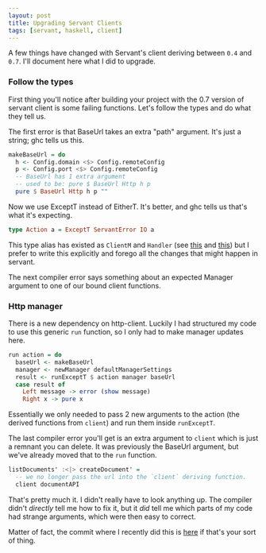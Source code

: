 ```yaml
---
layout: post
title: Upgrading Servant Clients
tags: [servant, haskell, client]
---
```


A few things have changed with Servant's client deriving between `0.4` and `0.7`. I'll document here what I did to upgrade.

### Follow the types

First thing you'll notice after building your project with the 0.7 version of
servant client is some failing functions. Let's follow the types and do what
they tell us.

The first error is that BaseUrl takes an extra "path" argument. It's just a string; ghc tells us this.

```haskell
makeBaseUrl = do
  h <- Config.domain <$> Config.remoteConfig
  p <- Config.port <$> Config.remoteConfig
  -- BaseUrl has 1 extra argument
  -- used to be: pure $ BaseUrl Http h p
  pure $ BaseUrl Http h p ""
```

Now we use ExceptT instead of EitherT. It's better, and ghc tells us that's what it's expecting.

```haskell
type Action a = ExceptT ServantError IO a
```

This type alias has existed as `ClientM` and `Handler` (see
[this](https://github.com/haskell-servant/servant/issues/467) and
[this](https://github.com/haskell-servant/servant/issues/434)) but I prefer to
write this explicitly and forego all the changes that might happen in servant.

The next compiler error says something about an expected Manager argument to
one of our bound client functions.

### Http manager

There is a new dependency on http-client. Luckily I had structured my code to
use this generic `run` function, so I only had to make manager updates here.

```haskell
run action = do
  baseUrl <- makeBaseUrl
  manager <- newManager defaultManagerSettings
  result <- runExceptT $ action manager baseUrl
  case result of
    Left message -> error (show message)
    Right x -> pure x
```

Essentially we only needed to pass 2 new arguments to the action (the derived
functions from `client`) and run them inside `runExceptT`.

The last compiler error you'll get is an extra argument to `client` which is
just a remnant you can delete. It was previously the BaseUrl argument, but
we've already moved that to the `run` function.

```haskell
listDocuments' :<|> createDocument' =
  -- we no longer pass the url into the `client` deriving function.
  client documentAPI
```

That's pretty much it. I didn't really have to look anything up. The compiler
didn't _directly_ tell me how to fix it, but it _did_ tell me which parts of my
code had strange arguments, which were then easy to correct.

Matter of fact, the commit where I recently did this is
[here](https://github.com/tippenein/hasken/commit/c3cb78197f0b470f944789a3b0552a42fd369aca#diff-1d9ebc04df2ac4beb0ee8681f4f13c4cR23)
if that's your sort of thing.

